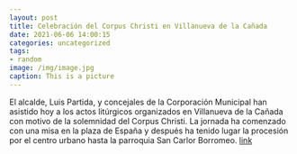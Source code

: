 ```yaml
---
layout: post
title: Celebración del Corpus Christi en Villanueva de la Cañada
date: 2021-06-06 14:00:15
categories: uncategorized
tags:
- random
image: /img/image.jpg
caption: This is a picture
---
```

El alcalde, Luis Partida, y concejales de la Corporación Municipal han asistido hoy a los actos litúrgicos organizados en Villanueva de la Cañada con motivo de la solemnidad del Corpus Christi. La jornada ha comenzado con una misa en la plaza de España y después ha tenido lugar la procesión por el centro urbano hasta la parroquia San Carlor Borromeo.  [link](https://www.ayto-villacanada.es/noticias/celebracion-del-corpus-christi-en-villanueva-de-la-canada/)
